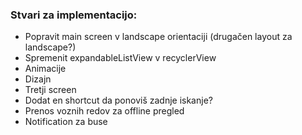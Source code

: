### Stvari za implementacijo:
* Popravit main screen v landscape orientaciji (drugačen layout za landscape?)
* Spremenit expandableListView v recyclerView
* Animacije
* Dizajn
* Tretji screen
* Dodat en shortcut da ponoviš zadnje iskanje?
* Prenos voznih redov za offline pregled
* Notification za buse
